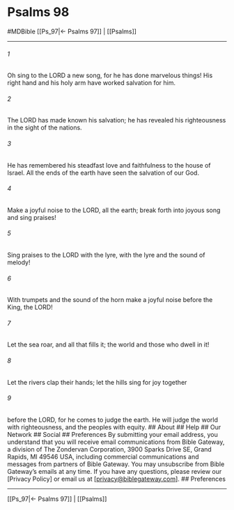 # Psalms 98
#MDBible
[[Ps_97|← Psalms 97]] | [[Psalms]]

***






###### 1 


Oh sing to the LORD a new song, for he has done marvelous things! His right hand and his holy arm have worked salvation for him. 





###### 2 


The LORD has made known his salvation; he has revealed his righteousness in the sight of the nations. 





###### 3 


He has remembered his steadfast love and faithfulness to the house of Israel. All the ends of the earth have seen the salvation of our God. 





###### 4 


Make a joyful noise to the LORD, all the earth; break forth into joyous song and sing praises! 





###### 5 


Sing praises to the LORD with the lyre, with the lyre and the sound of melody! 





###### 6 


With trumpets and the sound of the horn make a joyful noise before the King, the LORD! 





###### 7 


Let the sea roar, and all that fills it; the world and those who dwell in it! 





###### 8 


Let the rivers clap their hands; let the hills sing for joy together 





###### 9 


before the LORD, for he comes to judge the earth. He will judge the world with righteousness, and the peoples with equity. ## About ## Help ## Our Network ## Social ## Preferences By submitting your email address, you understand that you will receive email communications from Bible Gateway, a division of The Zondervan Corporation, 3900 Sparks Drive SE, Grand Rapids, MI 49546 USA, including commercial communications and messages from partners of Bible Gateway. You may unsubscribe from Bible Gateway&rsquo;s emails at any time. If you have any questions, please review our [Privacy Policy] or email us at [privacy@biblegateway.com]. ## Preferences

***

[[Ps_97|← Psalms 97]] | [[Psalms]]
